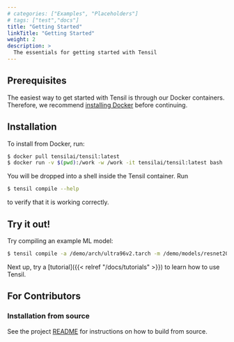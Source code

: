 ```yaml
---
# categories: ["Examples", "Placeholders"]
# tags: ["test","docs"] 
title: "Getting Started"
linkTitle: "Getting Started"
weight: 2
description: >
  The essentials for getting started with Tensil
---
```


## Prerequisites

The easiest way to get started with Tensil is through our Docker containers. Therefore, we recommend [installing Docker](https://docs.docker.com/engine/install/) before continuing.

## Installation

To install from Docker, run:

```bash
$ docker pull tensilai/tensil:latest
$ docker run -v $(pwd):/work -w /work -it tensilai/tensil:latest bash
```

You will be dropped into a shell inside the Tensil container. Run

```bash
$ tensil compile --help
```

to verify that it is working correctly.

## Try it out!

Try compiling an example ML model:

```bash
$ tensil compile -a /demo/arch/ultra96v2.tarch -m /demo/models/resnet20v2_cifar.onnx -o "Identity:0" -s true
```

Next up, try a [tutorial]({{< relref "/docs/tutorials" >}}) to learn how to use Tensil.

## For Contributors
### Installation from source

See the project [README](https://github.com/tensil-ai/tensil#for-maintainers) for instructions on how to build from source.

